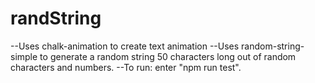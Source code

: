 # randString

--Uses chalk-animation to create text animation
--Uses random-string-simple to generate a random string 50 characters long out of random characters and numbers.
--To run: enter "npm run test".